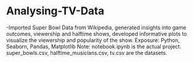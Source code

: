 # Analysing-TV-Data
-Imported Super Bowl Data from Wikipedia, generated insights into game outcomes, viewership and halftime shows, developed informative plots to visualize the viewership and popularity of the show.
Exposure: Python, Seaborn, Pandas, Matplotlib
Note: notebook.ipynb is the actual project. super_bowls.csv, halftime_musicians.csv, tv.csv are the datasets.
